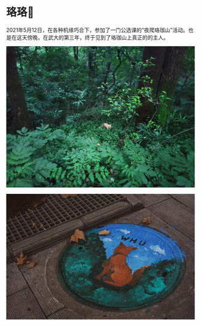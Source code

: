 # 珞珞🦊

2021年5月12日，在各种机缘巧合下，参加了一门公选课的“夜爬珞珈山”活动。也是在这天傍晚，在武大的第三年，终于见到了珞珈山上真正的的主人。

![](src/luoluo.jpg)

![](src/luoluo_manholecover.jpg)